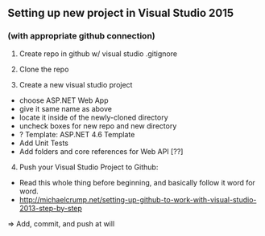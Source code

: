 ## Setting up new project in Visual Studio 2015
### (with appropriate github connection)

1. Create repo in github w/ visual studio .gitignore

2. Clone the repo

3. Create a new visual studio project
  * choose ASP.NET Web App
  * give it same name as above
  * locate it inside of the newly-cloned directory
  * uncheck boxes for new repo and new directory
  * ? Template: ASP.NET 4.6 Template
  * Add Unit Tests
  * Add folders and core references for Web API [??]

4. Push your Visual Studio Project to Github:
 * Read this whole thing before beginning, and basically follow it word for word.
  * http://michaelcrump.net/setting-up-github-to-work-with-visual-studio-2013-step-by-step


=> Add, commit, and push at will
